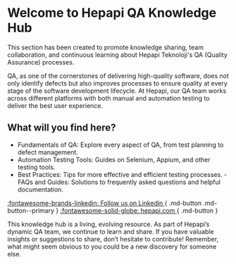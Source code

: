# Welcome to Hepapi QA Knowledge Hub

This section has been created to promote knowledge sharing, team collaboration, and continuous learning about Hepapi Teknoloji's QA (Quality Assurance) processes.

QA, as one of the cornerstones of delivering high-quality software, does not only identify defects but also improves processes to ensure quality at every stage of the software development lifecycle. At Hepapi, our QA team works across different platforms with both manual and automation testing to deliver the best user experience.
## What will you find here?

- Fundamentals of QA: Explore every aspect of QA, from test planning to defect management.
- Automation Testing Tools: Guides on Selenium, Appium, and other testing tools.
- Best Practices: Tips for more effective and efficient testing processes.
-FAQs and Guides: Solutions to frequently asked questions and helpful documentation.

[:fontawesome-brands-linkedin: Follow us on Linkedin ](https://linkedin.com/company/hepapi){ .md-button .md-button--primary }
[:fontawesome-solid-globe: hepapi.com ](https://hepapi.com/){ .md-button }



This knowledge hub is a living, evolving resource. As part of Hepapi’s dynamic QA team, we continue to learn and share. If you have valuable insights or suggestions to share, don’t hesitate to contribute! Remember, what might seem obvious to you could be a new discovery for someone else.


<!-- IMPORTANT: LEAVE 2 EMPTY LINES AT THE END OF THIS DOCUMENT. CI Pipeline will append compendium to it. -->

